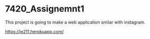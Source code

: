 # 7420_Assignemnt1

This project is going to make a web application smilar with instagram.

https://je211.herokuapp.com/
